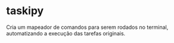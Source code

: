 # taskipy

Cria um mapeador de comandos para serem rodados no terminal, automatizando a execução das tarefas originais. 

